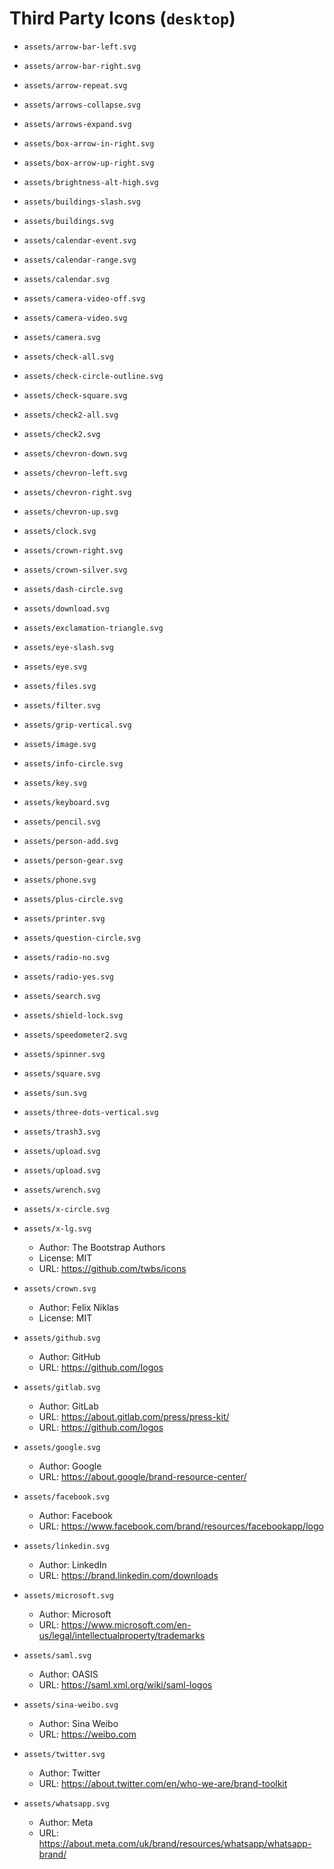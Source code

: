 # Third Party Icons (`desktop`)

- `assets/arrow-bar-left.svg`
- `assets/arrow-bar-right.svg`
- `assets/arrow-repeat.svg`
- `assets/arrows-collapse.svg`
- `assets/arrows-expand.svg`
- `assets/box-arrow-in-right.svg`
- `assets/box-arrow-up-right.svg`
- `assets/brightness-alt-high.svg`
- `assets/buildings-slash.svg`
- `assets/buildings.svg`
- `assets/calendar-event.svg`
- `assets/calendar-range.svg`
- `assets/calendar.svg`
- `assets/camera-video-off.svg`
- `assets/camera-video.svg`
- `assets/camera.svg`
- `assets/check-all.svg`
- `assets/check-circle-outline.svg`
- `assets/check-square.svg`
- `assets/check2-all.svg`
- `assets/check2.svg`
- `assets/chevron-down.svg`
- `assets/chevron-left.svg`
- `assets/chevron-right.svg`
- `assets/chevron-up.svg`
- `assets/clock.svg`
- `assets/crown-right.svg`
- `assets/crown-silver.svg`
- `assets/dash-circle.svg`
- `assets/download.svg`
- `assets/exclamation-triangle.svg`
- `assets/eye-slash.svg`
- `assets/eye.svg`
- `assets/files.svg`
- `assets/filter.svg`
- `assets/grip-vertical.svg`
- `assets/image.svg`
- `assets/info-circle.svg`
- `assets/key.svg`
- `assets/keyboard.svg`
- `assets/pencil.svg`
- `assets/person-add.svg`
- `assets/person-gear.svg`
- `assets/phone.svg`
- `assets/plus-circle.svg`
- `assets/printer.svg`
- `assets/question-circle.svg`
- `assets/radio-no.svg`
- `assets/radio-yes.svg`
- `assets/search.svg`
- `assets/shield-lock.svg`
- `assets/speedometer2.svg`
- `assets/spinner.svg`
- `assets/square.svg`
- `assets/sun.svg`
- `assets/three-dots-vertical.svg`
- `assets/trash3.svg`
- `assets/upload.svg`
- `assets/upload.svg`
- `assets/wrench.svg`
- `assets/x-circle.svg`
- `assets/x-lg.svg`

  - Author: The Bootstrap Authors
  - License: MIT
  - URL: https://github.com/twbs/icons

- `assets/crown.svg`

  - Author: Felix Niklas
  - License: MIT

- `assets/github.svg`

  - Author: GitHub
  - URL: https://github.com/logos

- `assets/gitlab.svg`

  - Author: GitLab
  - URL: https://about.gitlab.com/press/press-kit/
  - URL: https://github.com/logos

- `assets/google.svg`

  - Author: Google
  - URL: https://about.google/brand-resource-center/

- `assets/facebook.svg`

  - Author: Facebook
  - URL: https://www.facebook.com/brand/resources/facebookapp/logo

- `assets/linkedin.svg`

  - Author: LinkedIn
  - URL: https://brand.linkedin.com/downloads

- `assets/microsoft.svg`

  - Author: Microsoft
  - URL: https://www.microsoft.com/en-us/legal/intellectualproperty/trademarks

- `assets/saml.svg`

  - Author: OASIS
  - URL: https://saml.xml.org/wiki/saml-logos

- `assets/sina-weibo.svg`

  - Author: Sina Weibo
  - URL: https://weibo.com

- `assets/twitter.svg`

  - Author: Twitter
  - URL: https://about.twitter.com/en/who-we-are/brand-toolkit

- `assets/whatsapp.svg`
  - Author: Meta
  - URL: https://about.meta.com/uk/brand/resources/whatsapp/whatsapp-brand/
